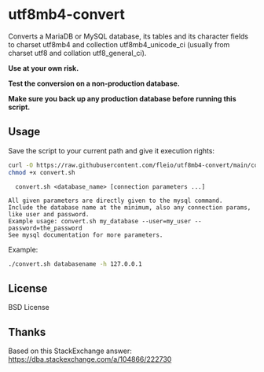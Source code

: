 # utf8mb4-convert

Converts a MariaDB or MySQL database, its tables and its character fields to charset utf8mb4 and collection
utf8mb4_unicode_ci (usually from charset utf8 and collation utf8_general_ci).

**Use at your own risk.**

**Test the conversion on a non-production database.**


**Make sure you back up any production database before running this script.**

## Usage

Save the script to your current path and give it execution rights:

```bash
curl -O https://raw.githubusercontent.com/fleio/utf8mb4-convert/main/convert.sh
chmod +x convert.sh
```

```
  convert.sh <database_name> [connection parameters ...]

All given parameters are directly given to the mysql command.
Include the database name at the minimum, also any connection params, like user and password.
Example usage: convert.sh my_database --user=my_user --password=the_password
See mysql documentation for more parameters.
```

Example:

```bash
./convert.sh databasename -h 127.0.0.1
```

## License

BSD License

## Thanks

Based on this StackExchange answer: https://dba.stackexchange.com/a/104866/222730

